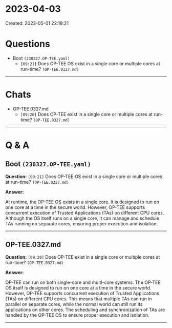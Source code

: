 # 2023-04-03
Created: 2023-05-01 22:18:21
# Questions
* Boot ```(230327.OP-TEE.yaml)```
    * `[09:21]` Does OP-TEE OS exist in a single core or multiple cores at run-time? `(OP-TEE.0327.md)`

---

# Chats
* OP-TEE.0327.md
    * `[09:20]` Does OP-TEE exist in a single core or multiple cores at run-time? `(OP-TEE.0327.md)`

---

# Q & A
## Boot ```(230327.OP-TEE.yaml)```
**Question:** `[09:21]` Does OP-TEE OS exist in a single core or multiple cores at run-time? `(OP-TEE.0327.md)`

**Answer:**

At runtime, the OP-TEE OS exists in a single core. It is designed to run on one core at a time in the secure world. However, OP-TEE supports concurrent execution of Trusted Applications (TAs) on different CPU cores. Although the OS itself runs on a single core, it can manage and schedule TAs running on separate cores, ensuring proper execution and isolation.

---

## OP-TEE.0327.md
**Question:** `[09:20]` Does OP-TEE exist in a single core or multiple cores at run-time? `(OP-TEE.0327.md)`

**Answer:**

OP-TEE can run on both single-core and multi-core systems. The OP-TEE OS itself is designed to run on one core at a time in the secure world. However, OP-TEE supports concurrent execution of Trusted Applications (TAs) on different CPU cores. This means that multiple TAs can run in parallel on separate cores, while the normal world can still run its applications on other cores. The scheduling and synchronization of TAs are handled by the OP-TEE OS to ensure proper execution and isolation.

---

